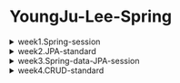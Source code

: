 # YoungJu-Lee-Spring

<details>
<summary>week1.Spring-session</summary>
<div markdown="1">

  ![스크린샷 2024-09-07 162709](https://github.com/user-attachments/assets/c4c08ba2-5c4e-4ec7-9eb7-6aa10183fa55)
  
</div>
</details>

<details>
<summary>week2.JPA-standard</summary>
<div markdown="1">

  ![스크린샷 2024-09-15 162049](https://github.com/user-attachments/assets/5a4c23ba-2197-4bb6-8e34-25e169a7b152)

</div>
</details>

<details>
<summary>week3.Spring-data-JPA-session</summary>
<div markdown="1">

### Paging Test

![스크린샷 2024-09-28 11722](https://github.com/user-attachments/assets/93ad4c86-721e-472c-acad-dc3acb1dd828)


![스크린샷 2024-09-28 19112](https://github.com/user-attachments/assets/8c8c5d9b-aeae-4c26-87c3-38f46922a10a)

### findByAgeGreaterThanEqualOrderByUsernameAsc


![스크린샷 2024-09-28 22340](https://github.com/user-attachments/assets/12f2914c-0138-4423-a42a-5324c4562311)


### findByUsernameStartsWith 

![스크린샷 2024-09-28 22172](https://github.com/user-attachments/assets/71065de2-8a57-492e-99c8-8649318f54ed)

</div>
</details>

<details>
<summary>week4.CRUD-standard</summary>
<div markdown="1">

### Update 

![스크린샷 2024-10-06 141326](https://github.com/user-attachments/assets/589d6519-c164-46a9-ad84-517ba9a98cc2)


### Delete

![스크린샷 2024-10-06 150145](https://github.com/user-attachments/assets/b479c623-1553-4c12-9d4c-476e84f2de33)


</div>
</details>
